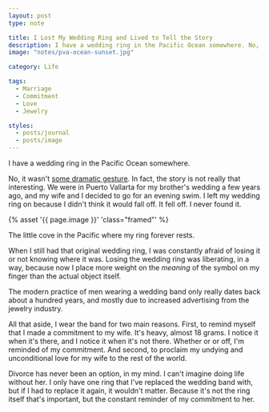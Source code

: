 ```yaml
---
layout: post
type: note

title: I Lost My Wedding Ring and Lived to Tell the Story
description: I have a wedding ring in the Pacific Ocean somewhere. No, it wasn&rsquo;t some dramatic gesture. In fact, the story is not really that interesting.
image: "notes/pva-ocean-sunset.jpg"

category: Life

tags:
  - Marriage
  - Commitment
  - Love
  - Jewelry

styles:
  - posts/journal
  - posts/image
---
```


I have a wedding ring in the Pacific Ocean somewhere.

No, it wasn't [some dramatic gesture][gob]. In fact, the story is not really that
interesting. We were in Puerto Vallarta for my brother's wedding a few years
ago, and my wife and I decided to go for an evening swim. I left my wedding ring
on because I didn't think it would fall off. It fell off. I never found it.

[gob]: https://www.youtube.com/watch?v=I51aM8cWUj8

{% asset '{{ page.image }}' 'class="framed"' %}

<figcaption>The little cove in the Pacific where my ring forever rests.</figcaption>

When I still had that original wedding ring, I was constantly afraid of losing
it or not knowing where it was. Losing the wedding ring was liberating, in a
way, because now I place more weight on the _meaning_ of the symbol on my finger
than the actual object itself.

The modern practice of men wearing a wedding band only really dates back about a
hundred years, and mostly due to increased advertising from the jewelry
industry.

All that aside, I wear the band for two main reasons. First, to remind myself
that I made a commitment to my wife. It's heavy, almost 18 grams. I notice it
when it's there, and I notice it when it's not there. Whether or or off, I'm
reminded of my commitment. And second, to proclaim my undying and unconditional
love for my wife to the rest of the world.

Divorce has never been an option, in my mind. I can't imagine doing life without
her. I only have one ring that I've replaced the wedding band with, but if I had
to replace it again, it wouldn't matter. Because it's not the ring itself that's
important, but the constant reminder of my commitment to her.
